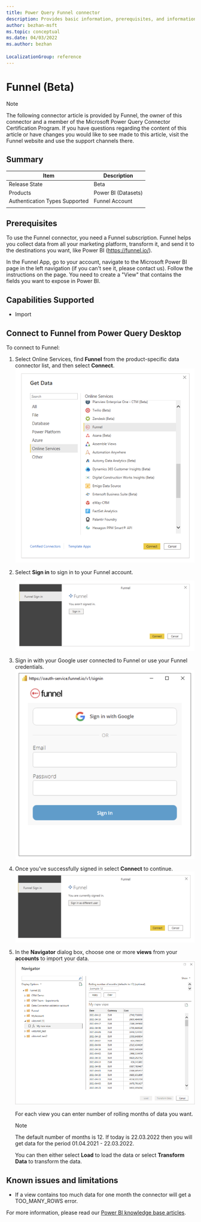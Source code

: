 ```yaml
---
title: Power Query Funnel connector
description: Provides basic information, prerequisites, and information on how to connect to your Funnel data, along with a list of known issues and limitations.
author: bezhan-msft
ms.topic: conceptual
ms.date: 04/03/2022
ms.author: bezhan

LocalizationGroup: reference
---
```


# Funnel (Beta)

>[!Note]
>The following connector article is provided by Funnel, the owner of this connector and a member of the Microsoft Power Query Connector Certification Program. If you have questions regarding the content of this article or have changes you would like to see made to this article, visit the Funnel website and use the support channels there.

## Summary

| Item | Description |
| ---- | ----------- |
| Release State | Beta |
| Products | Power BI (Datasets) |
| Authentication Types Supported | Funnel Account |
| | |

## Prerequisites

To use the Funnel connector, you need a Funnel subscription. Funnel helps you collect data from all your marketing platform, transform it, and send it to the destinations you want, like Power BI (<https://funnel.io/>).

In the Funnel App, go to your account, navigate to the Microsoft Power BI page in the left navigation (if you can't see it, please contact us). Follow the instructions on the page. You need to create a "View" that contains the fields you want to expose in Power BI.

## Capabilities Supported

* Import

## Connect to Funnel from Power Query Desktop

To connect to Funnel:

1. Select Online Services, find **Funnel** from the product-specific data connector list, and then select **Connect**.
   ![Select Funnel Connector.](./media/funnel/funnel_connector.png)

1. Select **Sign in** to sign in to your Funnel account.

   ![Sign in to your Funnel account.](media/funnel/funnel_sign_in_1.png)

1. Sign in with your Google user connected to Funnel or use your Funnel credentials.
   ![Sign in to your Funnel account step 2.](media/funnel/funnel_sign_in_2.png)

1. Once you've successfully signed in select **Connect** to continue.
   ![Successfully signed in to your Funnel account.](media/funnel/funnel_sign_in_3.png)

1. In the **Navigator** dialog box, choose one or more **views** from your **accounts** to import your data.
   ![Choose "views" from accounts.](media/funnel/funnel_navigation_table.png)

   For each view you can enter number of rolling months of data you want.
   > [!NOTE]
   > The default number of months is 12. If today is 22.03.2022 then you will get data for the period 01.04.2021 - 22.03.2022.

   You can then either select **Load** to load the data or select **Transform Data** to transform the data.

## Known issues and limitations

* If a view contains too much data for one month the connector will get a TOO_MANY_ROWS error.

For more information, please read our [Power BI knowledge base articles](https://help.funnel.io/en/?q=powerbi).
